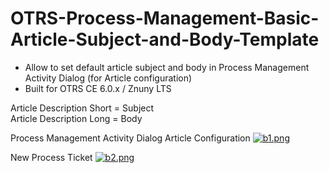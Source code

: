 # OTRS-Process-Management-Basic-Article-Subject-and-Body-Template
- Allow to set default article subject and body in Process Management Activity Dialog (for Article configuration)
- Built for OTRS CE 6.0.x / Znuny LTS  
  
  
Article Description Short = Subject    
Article Description Long = Body    

Process Management Activity Dialog Article Configuration
[![b1.png](https://i.postimg.cc/VstzY5w8/b1.png)](https://postimg.cc/yW7Mj1WQ)

New Process Ticket
[![b2.png](https://i.postimg.cc/C1qpLrWN/b2.png)](https://postimg.cc/ZB4MwHYB)
